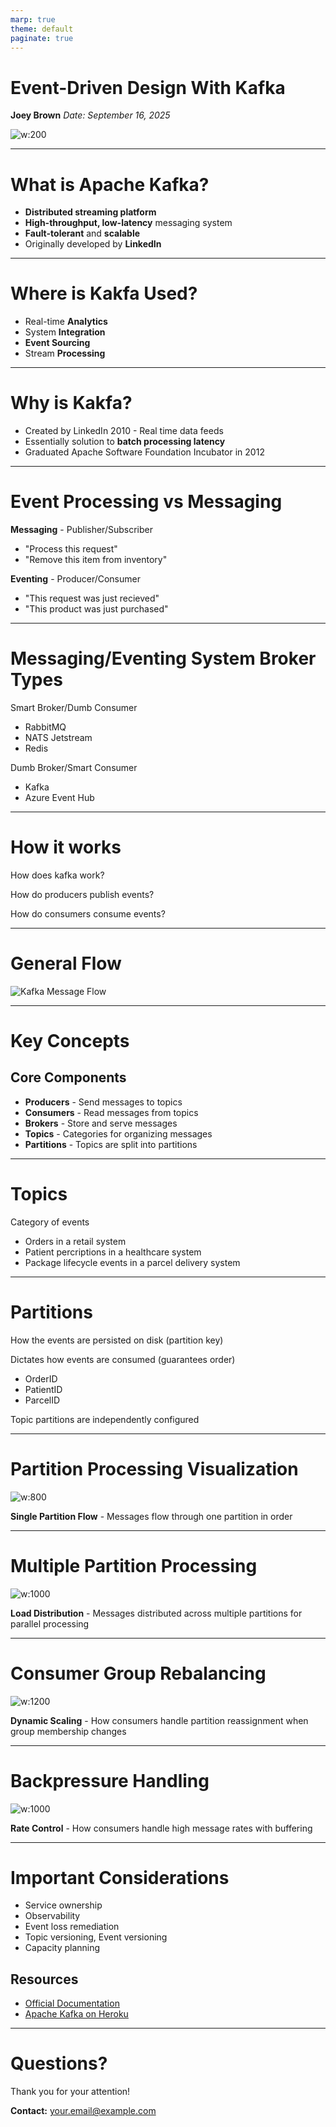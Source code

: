 ```yaml
---
marp: true
theme: default
paginate: true
---
```


# Event-Driven Design With Kafka

**Joey Brown**
_Date: September 16, 2025_

![w:200](logo.png)

---

# What is Apache Kafka?

- **Distributed streaming platform**
- **High-throughput, low-latency** messaging system
- **Fault-tolerant** and **scalable**
- Originally developed by **LinkedIn**

---

# Where is Kakfa Used?

- Real-time **Analytics**
- System **Integration**
- **Event Sourcing**
- Stream **Processing**

---

# Why is Kakfa?

- Created by LinkedIn 2010 - Real time data feeds
- Essentially solution to **batch processing latency**
- Graduated Apache Software Foundation Incubator in 2012

---

# Event Processing vs Messaging

**Messaging** - Publisher/Subscriber

- "Process this request"
- "Remove this item from inventory"

**Eventing** - Producer/Consumer

- "This request was just recieved"
- "This product was just purchased"

---

# Messaging/Eventing System Broker Types

Smart Broker/Dumb Consumer

- RabbitMQ
- NATS Jetstream
- Redis

Dumb Broker/Smart Consumer

- Kafka
- Azure Event Hub

---

# How it works

How does kafka work?

How do producers publish events?

How do consumers consume events?

---

# General Flow

<img src="diagrams/kafka-sequence.svg" alt="Kafka Message Flow" class="kafka-sequence-svg">

---

# Key Concepts

## Core Components

- **Producers** - Send messages to topics
- **Consumers** - Read messages from topics
- **Brokers** - Store and serve messages
- **Topics** - Categories for organizing messages
- **Partitions** - Topics are split into partitions

---

# Topics

Category of events

- Orders in a retail system
- Patient percriptions in a healthcare system
- Package lifecycle events in a parcel delivery system

---

# Partitions

How the events are persisted on disk (partition key)

Dictates how events are consumed (guarantees order)

- OrderID
- PatientID
- ParcelID

Topic partitions are independently configured

---

# Partition Processing Visualization

![w:800](marbles/single-partition.svg)

**Single Partition Flow** - Messages flow through one partition in order

---

# Multiple Partition Processing

![w:1000](marbles/multiple-partitions.svg)

**Load Distribution** - Messages distributed across multiple partitions for parallel processing

---

# Consumer Group Rebalancing

![w:1200](marbles/partition-rebalancing.svg)

**Dynamic Scaling** - How consumers handle partition reassignment when group membership changes

---

# Backpressure Handling

![w:1000](marbles/backpressure.svg)

**Rate Control** - How consumers handle high message rates with buffering

---

# Important Considerations

- Service ownership
- Observability
- Event loss remediation
- Topic versioning, Event versioning
- Capacity planning

## Resources

- [Official Documentation](https://kafka.apache.org/documentation/)
- [Apache Kafka on Heroku](https://devcenter.heroku.com/articles/kafka-on-heroku)

---

# Questions?

Thank you for your attention!

**Contact:** your.email@example.com
